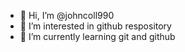 - 👋 Hi, I’m @johncoll990
- 👀 I’m interested in github respository
- 🌱 I’m currently learning git and github
<!---
johncoll990/johncoll990 is a ✨ special ✨ repository because its `README.md` (this file) appears on your GitHub profile.
You can click the Preview link to take a look at your changes.
--->
